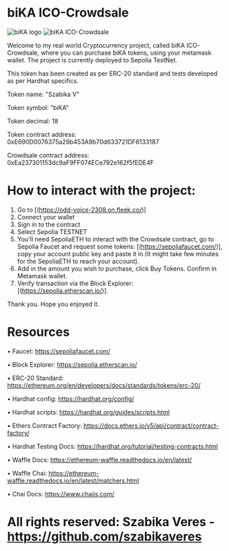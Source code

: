 # biKA ICO-Crowdsale

![biKA logo](https://github.com/szabikaveres/Crowdsale--ICO/assets/114937278/a408b756-4d96-4d4a-9337-a97e38f0857d)
![biKA ICO-Crowdsale](https://github.com/szabikaveres/Crowdsale--ICO/assets/114937278/b4656eda-5428-4f75-b959-da143fda3c3c)


 Welcome to my real world Cryptocurrency project, called biKA ICO-Crowdsale, where you can purchase biKA tokens, using your metamask wallet.
 The project is currently deployed to Sepolia TestNet.

 This token has been created as per ERC-20 standard and tests developed as per Hardhat specifics. 

 Token name: "Szabika V"

 Token symbol: "biKA"

 Token decimal: 18

 Token contract address: 0xE690D0076375a29b453A9b70d633721DF6133187

 Crowdsale contract address: 0xEa237301153dc9aF9FF074ECe792e162f5fEDE4F

 # How to interact with the project:
1. Go to [(https://odd-voice-2308.on.fleek.co/)]
2. Connect your wallet
3. Sign in to the contract
4. Select Sepolia TESTNET
5. You'll need SepoliaETH to interact with the Crowdsale contract, go to Sepolia Faucet and request some tokens:  [(https://sepoliafaucet.com/)], copy your account public key and paste it in.(It might take few minutes for the SepoliaETH to reach your account).
6. Add in the amount you wish to purchase, click Buy Tokens. Confirm in Metamask wallet.
7. Verify transaction via the Block Explorer: [(https://sepolia.etherscan.io/)].
 
Thank you. Hope you enjoyed it.

# Resources
• Faucet: https://sepoliafaucet.com/

• Block Explorer: https://sepolia.etherscan.io/

• ERC-20 Standard: https://ethereum.org/en/developers/docs/standards/tokens/erc-20/

• Hardhat config: https://hardhat.org/config/

• Hardhat scripts: https://hardhat.org/guides/scripts.html

• Ethers Contract Factory: https://docs.ethers.io/v5/api/contract/contract-factory/

• Hardhat Testing Docs: https://hardhat.org/tutorial/testing-contracts.html

• Waffle Docs: https://ethereum-waffle.readthedocs.io/en/latest/

• Waffle Chai: https://ethereum-waffle.readthedocs.io/en/latest/matchers.html

• Chai Docs: https://www.chaijs.com/



# All rights reserved: Szabika Veres -  https://github.com/szabikaveres
